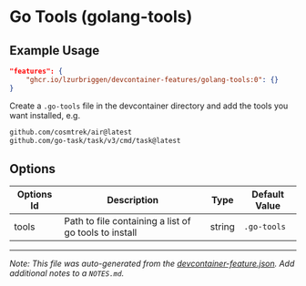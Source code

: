 # Go Tools (golang-tools)

## Example Usage

```json
"features": {
    "ghcr.io/lzurbriggen/devcontainer-features/golang-tools:0": {}
}
```

Create a `.go-tools` file in the devcontainer directory and add the tools you want installed, e.g.

```sh
github.com/cosmtrek/air@latest
github.com/go-task/task/v3/cmd/task@latest
```

## Options

| Options Id | Description                                           | Type   | Default Value |
| ---------- | ----------------------------------------------------- | ------ | ------------- |
| tools      | Path to file containing a list of go tools to install | string | `.go-tools`   |

---

_Note: This file was auto-generated from the [devcontainer-feature.json](https://github.com/lzurbriggen/devcontainer-features/blob/main/src/air/devcontainer-feature.json). Add additional notes to a `NOTES.md`._
